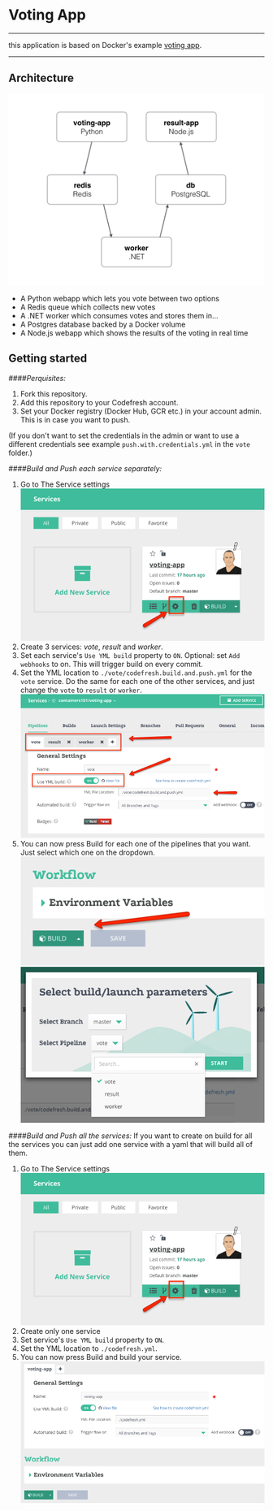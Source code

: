 Voting App
==========


-------------

this application is based on Docker's example [voting app](https://github.com/docker/example-voting-app). 

--------------------



Architecture
------------

![Architecture diagram](images/architecture.png)

* A Python webapp which lets you vote between two options
* A Redis queue which collects new votes
* A .NET worker which consumes votes and stores them in…
* A Postgres database backed by a Docker volume
* A Node.js webapp which shows the results of the voting in real time



Getting started
---------------
####*Perquisites:*
1. Fork this repository. 
2. Add this repository to your Codefresh account.
3. Set your Docker registry (Docker Hub, GCR etc.) in your account admin. This is in case you want to push.

(If you don't want to set the credentials in the admin or want to use a different credentials see example `push.with.credentials.yml` in the `vote` folder.)

####*Build and Push each service separately:*

1. Go to The Service settings 
![Service settings](images/settings.png)
2. Create 3 services: *vote*, *result* and *worker*. 
3. Set each service's `Use YML build` property to `ON`. Optional: set `Add webhooks` to on. This will trigger build on every commit.
4. Set the YML location to `./vote/codefresh.build.and.push.yml` for the `vote` service. Do the same for each one of the other services, and just change the `vote` to `result` or `worker`.
![Pipelines settings](images/pipelines.png)
5. You can now press Build for each one of the pipelines that you want. Just select which one on the dropdown.
![Pipelines settings](images/buildbutton.png)
![Pipelines settings](images/builddialog.png)
 
 
####*Build and Push all the services:*
If you want to create on build for all the services you can just add one service with a yaml that will build all of them.

1. Go to The Service settings 
![Service settings](images/settings.png)
2. Create only one service 
3. Set service's `Use YML build` property to `ON`. 
4. Set the YML location to `./codefresh.yml`.
5. You can now press Build and build your service.
![Service settings](images/buildfull.png)




